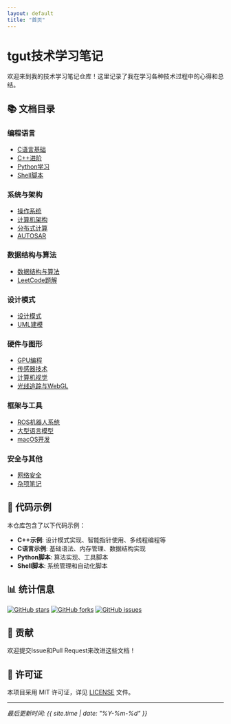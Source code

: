 ```yaml
---
layout: default
title: "首页"
---
```


# tgut技术学习笔记

欢迎来到我的技术学习笔记仓库！这里记录了我在学习各种技术过程中的心得和总结。

## 📚 文档目录

### 编程语言
- [C语言基础](doc/c.md)
- [C++进阶](doc/c++.md)
- [Python学习](doc/python.md)
- [Shell脚本](doc/shell.md)

### 系统与架构
- [操作系统](doc/OS.md)
- [计算机架构](doc/arch.md)
- [分布式计算](doc/distributed_compute.md)
- [AUTOSAR](doc/autosar.md)

### 数据结构与算法
- [数据结构与算法](doc/DSA.md)
- [LeetCode题解](doc/leetcode.md)

### 设计模式
- [设计模式](doc/design_pattern.md)
- [UML建模](doc/uml.md)

### 硬件与图形
- [GPU编程](doc/GPU.md)
- [传感器技术](doc/sensor.md)
- [计算机视觉](doc/cv.md)
- [光线追踪与WebGL](doc/rayTracing_WebGL.md)

### 框架与工具
- [ROS机器人系统](doc/ros.md)
- [大型语言模型](doc/LMM.md)
- [macOS开发](doc/macos.md)

### 安全与其他
- [网络安全](doc/security.md)
- [杂项笔记](doc/misc.md)

## 🚀 代码示例

本仓库包含了以下代码示例：

- **C++示例**: 设计模式实现、智能指针使用、多线程编程等
- **C语言示例**: 基础语法、内存管理、数据结构实现
- **Python脚本**: 算法实现、工具脚本
- **Shell脚本**: 系统管理和自动化脚本

## 📊 统计信息

[![GitHub stars](https://img.shields.io/github/stars/tgut/tgut?style=social)](https://github.com/tgut/tgut)
[![GitHub forks](https://img.shields.io/github/forks/tgut/tgut?style=social)](https://github.com/tgut/tgut)
[![GitHub issues](https://img.shields.io/github/issues/tgut/tgut)](https://github.com/tgut/tgut/issues)

## 🤝 贡献

欢迎提交Issue和Pull Request来改进这些文档！

## 📝 许可证

本项目采用 MIT 许可证，详见 [LICENSE](LICENSE) 文件。

---

*最后更新时间: {{ site.time | date: "%Y-%m-%d" }}*